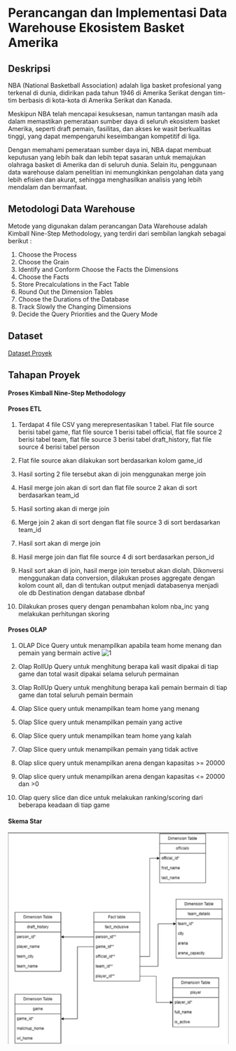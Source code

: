 # Perancangan dan Implementasi Data Warehouse Ekosistem Basket Amerika

## Deskripsi

NBA (National Basketball Association) adalah liga basket profesional yang terkenal di dunia, didirikan pada tahun 1946 di Amerika Serikat dengan tim-tim berbasis di kota-kota di Amerika Serikat dan Kanada.

Meskipun NBA telah mencapai kesuksesan, namun tantangan masih ada dalam memastikan pemerataan sumber daya di seluruh ekosistem basket Amerika, seperti draft pemain, fasilitas, dan akses ke wasit berkualitas
tinggi, yang dapat mempengaruhi keseimbangan kompetitif di liga.

Dengan memahami pemerataan sumber daya ini, NBA dapat membuat keputusan yang lebih baik dan lebih tepat sasaran untuk memajukan olahraga basket di Amerika dan di seluruh dunia. Selain itu, penggunaan data warehouse dalam penelitian ini memungkinkan pengolahan data yang lebih efisien dan akurat, sehingga menghasilkan analisis yang lebih mendalam dan bermanfaat.


## Metodologi Data Warehouse
Metode yang digunakan dalam perancangan Data Warehouse adalah Kimball Nine-Step
Methodology, yang terdiri dari sembilan langkah sebagai berikut :
1. Choose the Process
2. Choose the Grain
3. Identify and Conform Choose the Facts the Dimensions 
4. Choose the Facts
5. Store Precalculations in the Fact Table
6. Round Out the Dimension Tables
7. Choose the Durations of the Database
8. Track Slowly the Changing Dimensions
9. Decide the Query Priorities and the Query Mode

## Dataset
[Dataset Proyek](https://www.kaggle.com/datasets/wyattowalsh/basketball)

## Tahapan Proyek

#### Proses Kimball Nine-Step Methodology

#### Proses ETL
1. Terdapat 4 file CSV yang merepresentasikan 1 tabel. Flat file source berisi
tabel game, flat file source 1 berisi tabel official, flat file source 2 berisi tabel
team, flat file source 3 berisi tabel draft_history, flat file source 4 berisi tabel
person
2. Flat file source akan dilakukan sort berdasarkan kolom game_id
3. Hasil sorting 2 file tersebut akan di join menggunakan merge join
4. Hasil merge join akan di sort dan flat file source 2 akan di sort berdasarkan
team_id

5. Hasil sorting akan di merge join
6. Merge join 2 akan di sort dengan flat file source 3 di sort berdasarkan
team_id
7. Hasil sort akan di merge join
8. Hasil merge join dan flat file source 4 di sort berdasarkan person_id
9. Hasil sort akan di join, hasil merge join tersebut akan diolah. Dikonversi
menggunakan data conversion, dilakukan proses aggregate dengan kolom
count all, dan di tentukan output menjadi databasenya menjadi ole db
Destination dengan database dbnbaf
10. Dilakukan proses query dengan penambahan kolom nba_inc yang
melakukan perhitungan skoring

#### Proses OLAP
1. OLAP Dice Query untuk menampilkan apabila team home menang dan
pemain yang bermain active
![1]()

2. Olap RollUp Query untuk menghitung berapa kali wasit dipakai di tiap game
dan total wasit dipakai selama seluruh permainan

3. Olap RollUp Query untuk menghitung berapa kali pemain bermain di tiap
game dan total seluruh pemain bermain

4. Olap Slice query untuk menampilkan team home yang menang

5. Olap Slice query untuk menampilkan pemain yang active

6. Olap Slice query untuk menampilkan team home yang kalah

7. Olap Slice query untuk menampilkan pemain yang tidak active

8. Olap slice query untuk menampilkan arena dengan kapasitas >= 20000

9. Olap slice query untuk menampilkan arena dengan kapasitas <= 20000 dan >0

10. Olap query slice dan dice untuk melakukan ranking/scoring dari beberapa
keadaan di tiap game

#### Skema Star
![Skema Data Warehouse](https://github.com/mhmmadgiatt/Perancangan-Data-Warehouse-Ekosistem-Basket-Amerika/blob/main/Skema_Star.jpg)